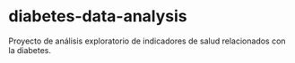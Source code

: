 # diabetes-data-analysis
Proyecto de análisis exploratorio de indicadores de salud relacionados con la diabetes.
